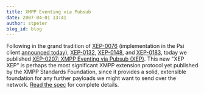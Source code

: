 ```yaml
---
title: XMPP Eventing via Pubsub
date: 2007-04-01 13:41
author: stpeter
blog_id: blog
---
```


Following in the grand tradition of [XEP-0076](https://xmpp.org/extensions/xep-0076.html) (implementation in the Psi client [announced today](http://el-tramo.be/blog/malicious-stanzas)), [XEP-0132](https://xmpp.org/extensions/xep-0132.html), [XEP-0148](https://xmpp.org/extensions/xep-0148.html), and [XEP-0183](https://xmpp.org/extensions/xep-0183.html), today we published [XEP-0207: XMPP Eventing via Pubsub (XEP)](https://xmpp.org/extensions/xep-0207.html). This new "XEP XEP" is perhaps the most significant XMPP extension protocol yet published by the XMPP Standards Foundation, since it provides a solid, extensible foundation for any further payloads we might want to send over the network. [Read the spec](https://xmpp.org/extensions/xep-0207.html) for complete details.
